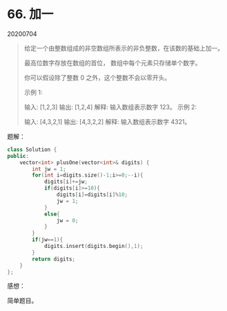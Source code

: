 # 66. 加一

20200704

> 给定一个由整数组成的非空数组所表示的非负整数，在该数的基础上加一。
>
> 最高位数字存放在数组的首位， 数组中每个元素只存储单个数字。
>
> 你可以假设除了整数 0 之外，这个整数不会以零开头。
>
> 示例 1:
>
> 输入: [1,2,3]
> 输出: [1,2,4]
> 解释: 输入数组表示数字 123。
> 示例 2:
>
> 输入: [4,3,2,1]
> 输出: [4,3,2,2]
> 解释: 输入数组表示数字 4321。

题解：

```C++
class Solution {
public:
    vector<int> plusOne(vector<int>& digits) {
        int jw = 1;
        for(int i=digits.size()-1;i>=0;--i){
            digits[i]+=jw;
            if(digits[i]>=10){
                digits[i]=digits[i]%10;
                jw = 1;
            }
            else{
                jw = 0;
            }
        }
        if(jw==1){
            digits.insert(digits.begin(),1);
        }
        return digits;
    }
};
```

感想：

简单题目。